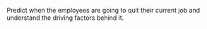 Predict when the employees are going to quit their current job and understand the driving factors behind it. 
